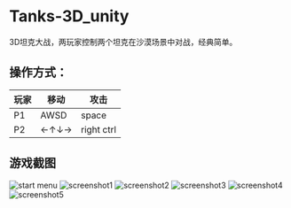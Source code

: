 # Tanks-3D_unity

3D坦克大战，两玩家控制两个坦克在沙漠场景中对战，经典简单。
## 操作方式：

| 玩家 | 移动 | 攻击 |
| -- | -- | -- |
| P1 | AWSD | space |
| P2 | ←↑↓→ | right ctrl |

## 游戏截图
![start menu][menu]
![screenshot1][screenshot1]
![screenshot2][screenshot2]
![screenshot3][screenshot3]
![screenshot4][screenshot4]
![screenshot5][screenshot5]


[menu]:https://github.com/KazeLv/pictures/blob/master/project%20screenshot/Tanks.PNG "start menu"
[screenshot1]:https://github.com/KazeLv/pictures/blob/master/project%20screenshot/Tanks1.PNG "screenshot1"
[screenshot2]:https://github.com/KazeLv/pictures/blob/master/project%20screenshot/Tanks2.PNG "screenshot2"
[screenshot3]:https://github.com/KazeLv/pictures/blob/master/project%20screenshot/Tanks3.PNG "screenshot3"
[screenshot4]:https://github.com/KazeLv/pictures/blob/master/project%20screenshot/Tanks4.PNG "screenshot4"
[screenshot5]:https://github.com/KazeLv/pictures/blob/master/project%20screenshot/Tanks5.PNG "screenshot5"
